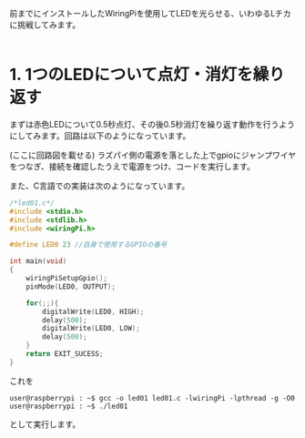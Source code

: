 前までにインストールしたWiringPiを使用してLEDを光らせる、いわゆるLチカに挑戦してみます。
<br><br>

# 1. 1つのLEDについて点灯・消灯を繰り返す
まずは赤色LEDについて0.5秒点灯、その後0.5秒消灯を繰り返す動作を行うようにしてみます。回路は以下のようになっています。

(ここに回路図を載せる)
ラズパイ側の電源を落とした上でgpioにジャンプワイヤをつなぎ、接続を確認したうえで電源をつけ、コードを実行します。

また、C言語での実装は次のようになっています。
```C
/*led01.c*/
#include <stdio.h>
#include <stdlib.h>
#include <wiringPi.h>

#define LED0 23 //自身で使用するGPIOの番号

int main(void)
{
    wiringPiSetupGpio();
    pinMode(LED0, OUTPUT);

    for(;;){
        digitalWrite(LED0, HIGH);
        delay(500);
        digitalWrite(LED0, LOW);
        delay(500);
    }
    return EXIT_SUCESS;
}
```
これを
```
user@raspberrypi : ~$ gcc -o led01 led01.c -lwiringPi -lpthread -g -O0
user@raspberrypi : ~$ ./led01
```
として実行します。
